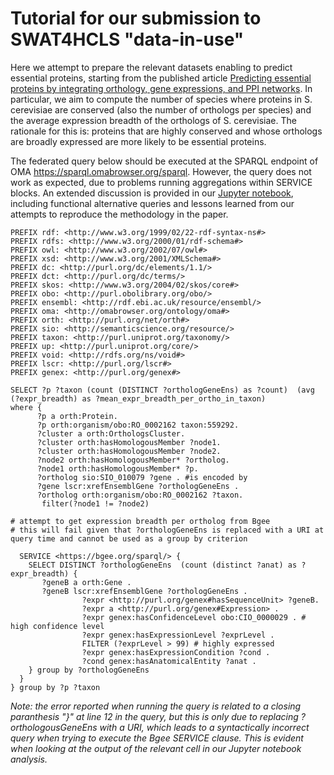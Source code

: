 # Tutorial for our submission to SWAT4HCLS "data-in-use"

Here we attempt to prepare the relevant datasets enabling to predict essential proteins, starting from the published article [Predicting essential proteins by integrating orthology, gene expressions, and PPI networks](https://journals.plos.org/plosone/article?id=10.1371/journal.pone.0195410). In particular, we aim to compute the number of species where proteins in S. cerevisiae are conserved (also the number of orthologs per species) and the average expression breadth of the orthologs of S. cerevisiae. The rationale for this is: proteins that are highly conserved and whose orthologs are broadly expressed are more likely to be essential proteins.

The federated query below should be executed at the SPARQL endpoint of OMA https://sparql.omabrowser.org/sparql. However, the query does not work as expected, due to problems running aggregations within SERVICE blocks. An extended discussion is provided in our [Jupyter notebook](UniProt-OMA-Bgee.ipynb), including functional alternative queries and lessons learned from our attempts to reproduce the methodology in the paper.


```
PREFIX rdf: <http://www.w3.org/1999/02/22-rdf-syntax-ns#>
PREFIX rdfs: <http://www.w3.org/2000/01/rdf-schema#>
PREFIX owl: <http://www.w3.org/2002/07/owl#>
PREFIX xsd: <http://www.w3.org/2001/XMLSchema#>
PREFIX dc: <http://purl.org/dc/elements/1.1/>
PREFIX dct: <http://purl.org/dc/terms/>
PREFIX skos: <http://www.w3.org/2004/02/skos/core#>
PREFIX obo: <http://purl.obolibrary.org/obo/>
PREFIX ensembl: <http://rdf.ebi.ac.uk/resource/ensembl/>
PREFIX oma: <http://omabrowser.org/ontology/oma#>
PREFIX orth: <http://purl.org/net/orth#>
PREFIX sio: <http://semanticscience.org/resource/>
PREFIX taxon: <http://purl.uniprot.org/taxonomy/>
PREFIX up: <http://purl.uniprot.org/core/>
PREFIX void: <http://rdfs.org/ns/void#>
PREFIX lscr: <http://purl.org/lscr#>
PREFIX genex: <http://purl.org/genex#>

SELECT ?p ?taxon (count (DISTINCT ?orthologGeneEns) as ?count)  (avg (?expr_breadth) as ?mean_expr_breadth_per_ortho_in_taxon)
where {
      ?p a orth:Protein.
      ?p orth:organism/obo:RO_0002162 taxon:559292.
      ?cluster a orth:OrthologsCluster.
      ?cluster orth:hasHomologousMember ?node1.
      ?cluster orth:hasHomologousMember ?node2.
      ?node2 orth:hasHomologousMember* ?ortholog.
      ?node1 orth:hasHomologousMember* ?p.
      ?ortholog sio:SIO_010079 ?gene . #is encoded by
      ?gene lscr:xrefEnsemblGene ?orthologGeneEns .
      ?ortholog orth:organism/obo:RO_0002162 ?taxon.
       filter(?node1 != ?node2)

# attempt to get expression breadth per ortholog from Bgee
# this will fail given that ?orthologGeneEns is replaced with a URI at query time and cannot be used as a group by criterion

  SERVICE <https://bgee.org/sparql/> {
	SELECT DISTINCT ?orthologGeneEns  (count (distinct ?anat) as ?expr_breadth) {
	   ?geneB a orth:Gene .
	   ?geneB lscr:xrefEnsemblGene ?orthologGeneEns .
                ?expr <http://purl.org/genex#hasSequenceUnit> ?geneB.
                ?expr a <http://purl.org/genex#Expression> .
                ?expr genex:hasConfidenceLevel obo:CIO_0000029 . # high confidence level
                ?expr genex:hasExpressionLevel ?exprLevel .
                FILTER (?exprLevel > 99) # highly expressed
                ?expr genex:hasExpressionCondition ?cond .
                ?cond genex:hasAnatomicalEntity ?anat .
	} group by ?orthologGeneEns
  }
} group by ?p ?taxon
```

*Note: the error reported when running the query is related to a closing paranthesis "}" at line 12 in the query, but this is only due to replacing ?orthologousGeneEns with a URI, which leads to a syntactically incorrect query when trying to execute the Bgee SERVICE clause. This is evident when looking at the output of the relevant cell in our Jupyter notebook analysis.*